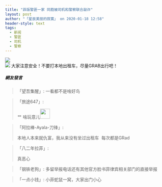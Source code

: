 ```yaml
---
title: "菲版警匪一家 同胞被司机和警察联合敲诈"
layout: post
author: "「星辰美丽的寂寞」 on 2020-01-18 12:58"
header-style: text
tags:
  - 新闻
  - 警匪
  - 司机
  - 警察
---
```


<img src="http://images.feileyuan.com/images/ueditor/2020011812580000031236.jpg"><input type="hidden" value="菲乐园提供">
<br>
<img src="http://images.feileyuan.com/images/ueditor/2020011812580000082006.jpg">
大家注意安全！不要打本地出租车，尽量GRAB出行吧！

##### 網友發言 
> 「望吾集醒」:
> 一看都不是啥好鸟

> 「旅途647」:
> <p>艹 啥玩意儿<img src="http://images.feileyuan.com/images/ueditor/dialogs/emotion/images/default/df_004.gif" width="32" height="32"></p>

> 「阿拉棒-Ayala-刀锋」:
> <p>本地人本来就仇富，我从来没有坐过出租车&nbsp; 每次都是GRad</p>


> 「八二年拉菲」:
> <p>真恶心</p>

> 「钢铁老狗」:
> 多留举报电话还有其他官方脸书菲律宾相关部门的直接举报

> 「一点小钱」:
> 小菲蛇鼠一窝，大家出门小心


